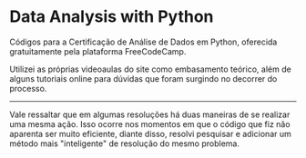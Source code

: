 # Data Analysis with Python

Códigos para a Certificação de Análise de Dados em Python, oferecida gratuitamente pela plataforma FreeCodeCamp. 

Utilizei as próprias videoaulas do site como embasamento teórico, além de alguns tutoriais online para dúvidas que foram surgindo no decorrer do processo.

---

Vale ressaltar que em algumas resoluções há duas maneiras de se realizar uma mesma ação. Isso ocorre nos momentos em que o código que fiz não aparenta ser muito eficiente, diante disso, resolvi pesquisar e adicionar um método mais "inteligente" de resolução do mesmo problema.
